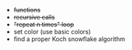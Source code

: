 * ~~functions~~
* ~~recursive calls~~
* ~~"repeat n times" loop~~
* set color (use basic colors)
* find a proper Koch snowflake algorithm
